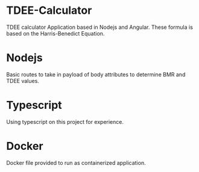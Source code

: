 # TDEE-Calculator

TDEE calculator Application based in Nodejs and Angular.
These formula is based on the Harris-Benedict Equation.

# Nodejs

Basic routes to take in payload of body attributes to determine BMR and TDEE values.

# Typescript

Using typescript on this project for experience.

# Docker

Docker file provided to run as containerized application.
